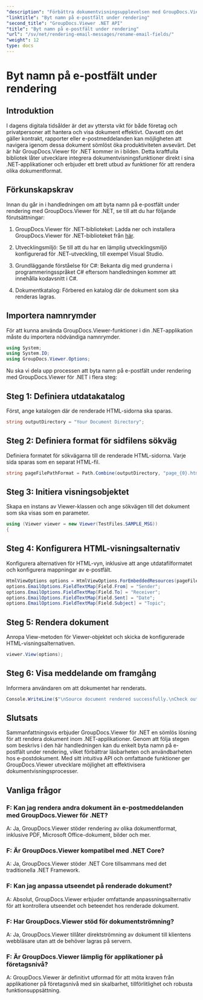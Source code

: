 ```yaml
---
"description": "Förbättra dokumentvisningsupplevelsen med GroupDocs.Viewer för .NET. Rendera och anpassa e-postmeddelanden sömlöst."
"linktitle": "Byt namn på e-postfält under rendering"
"second_title": "GroupDocs.Viewer .NET API"
"title": "Byt namn på e-postfält under rendering"
"url": "/sv/net/rendering-email-messages/rename-email-fields/"
"weight": 12
type: docs
---
```

# Byt namn på e-postfält under rendering

## Introduktion

I dagens digitala tidsålder är det av yttersta vikt för både företag och privatpersoner att hantera och visa dokument effektivt. Oavsett om det gäller kontrakt, rapporter eller e-postmeddelanden kan möjligheten att navigera igenom dessa dokument sömlöst öka produktiviteten avsevärt. Det är här GroupDocs.Viewer för .NET kommer in i bilden. Detta kraftfulla bibliotek låter utvecklare integrera dokumentvisningsfunktioner direkt i sina .NET-applikationer och erbjuder ett brett utbud av funktioner för att rendera olika dokumentformat.

## Förkunskapskrav

Innan du går in i handledningen om att byta namn på e-postfält under rendering med GroupDocs.Viewer för .NET, se till att du har följande förutsättningar:

1. GroupDocs.Viewer för .NET-biblioteket: Ladda ner och installera GroupDocs.Viewer för .NET-biblioteket från [här](https://releases.groupdocs.com/viewer/net/).

2. Utvecklingsmiljö: Se till att du har en lämplig utvecklingsmiljö konfigurerad för .NET-utveckling, till exempel Visual Studio.

3. Grundläggande förståelse för C#: Bekanta dig med grunderna i programmeringsspråket C# eftersom handledningen kommer att innehålla kodavsnitt i C#.

4. Dokumentkatalog: Förbered en katalog där de dokument som ska renderas lagras.

## Importera namnrymder

För att kunna använda GroupDocs.Viewer-funktioner i din .NET-applikation måste du importera nödvändiga namnrymder.

```csharp
using System;
using System.IO;
using GroupDocs.Viewer.Options;
```

Nu ska vi dela upp processen att byta namn på e-postfält under rendering med GroupDocs.Viewer för .NET i flera steg:

## Steg 1: Definiera utdatakatalog

Först, ange katalogen där de renderade HTML-sidorna ska sparas.

```csharp
string outputDirectory = "Your Document Directory";
```

## Steg 2: Definiera format för sidfilens sökväg

Definiera formatet för sökvägarna till de renderade HTML-sidorna. Varje sida sparas som en separat HTML-fil.

```csharp
string pageFilePathFormat = Path.Combine(outputDirectory, "page_{0}.html");
```

## Steg 3: Initiera visningsobjektet

Skapa en instans av Viewer-klassen och ange sökvägen till det dokument som ska visas som en parameter.

```csharp
using (Viewer viewer = new Viewer(TestFiles.SAMPLE_MSG))
{
```

## Steg 4: Konfigurera HTML-visningsalternativ

Konfigurera alternativen för HTML-vyn, inklusive att ange utdatafilformatet och konfigurera mappningar av e-postfält.

```csharp
HtmlViewOptions options = HtmlViewOptions.ForEmbeddedResources(pageFilePathFormat);
options.EmailOptions.FieldTextMap[Field.From] = "Sender";
options.EmailOptions.FieldTextMap[Field.To] = "Receiver";
options.EmailOptions.FieldTextMap[Field.Sent] = "Date";
options.EmailOptions.FieldTextMap[Field.Subject] = "Topic";
```

## Steg 5: Rendera dokument

Anropa View-metoden för Viewer-objektet och skicka de konfigurerade HTML-visningsalternativen.

```csharp
viewer.View(options);
```

## Steg 6: Visa meddelande om framgång

Informera användaren om att dokumentet har renderats.

```csharp
Console.WriteLine($"\nSource document rendered successfully.\nCheck output in {outputDirectory}.");
```

## Slutsats

Sammanfattningsvis erbjuder GroupDocs.Viewer för .NET en sömlös lösning för att rendera dokument inom .NET-applikationer. Genom att följa stegen som beskrivs i den här handledningen kan du enkelt byta namn på e-postfält under rendering, vilket förbättrar läsbarheten och användbarheten hos e-postdokument. Med sitt intuitiva API och omfattande funktioner ger GroupDocs.Viewer utvecklare möjlighet att effektivisera dokumentvisningsprocesser.

## Vanliga frågor

### F: Kan jag rendera andra dokument än e-postmeddelanden med GroupDocs.Viewer för .NET?

A: Ja, GroupDocs.Viewer stöder rendering av olika dokumentformat, inklusive PDF, Microsoft Office-dokument, bilder och mer.

### F: Är GroupDocs.Viewer kompatibel med .NET Core?

A: Ja, GroupDocs.Viewer stöder .NET Core tillsammans med det traditionella .NET Framework.

### F: Kan jag anpassa utseendet på renderade dokument?

A: Absolut, GroupDocs.Viewer erbjuder omfattande anpassningsalternativ för att kontrollera utseendet och beteendet hos renderade dokument.

### F: Har GroupDocs.Viewer stöd för dokumentströmning?

A: Ja, GroupDocs.Viewer tillåter direktströmning av dokument till klientens webbläsare utan att de behöver lagras på servern.

### F: Är GroupDocs.Viewer lämplig för applikationer på företagsnivå?

A: GroupDocs.Viewer är definitivt utformad för att möta kraven från applikationer på företagsnivå med sin skalbarhet, tillförlitlighet och robusta funktionsuppsättning.